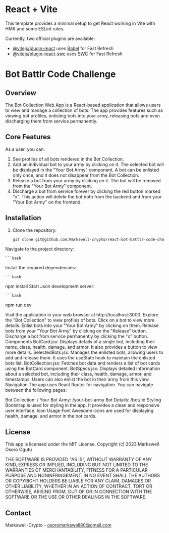 # React + Vite

This template provides a minimal setup to get React working in Vite with HMR and some ESLint rules.

Currently, two official plugins are available:

- [@vitejs/plugin-react](https://github.com/vitejs/vite-plugin-react/blob/main/packages/plugin-react/README.md) uses [Babel](https://babeljs.io/) for Fast Refresh
- [@vitejs/plugin-react-swc](https://github.com/vitejs/vite-plugin-react-swc) uses [SWC](https://swc.rs/) for Fast Refresh

# Bot Battlr Code Challenge

## Overview

The Bot Collection Web App is a React-based application that allows users to view and manage a collection of bots. The app provides features such as viewing bot profiles, enlisting bots into your army, releasing bots and even discharging them from service permanently.

## Core Features

As a user, you can:

1. See profiles of all bots rendered in the Bot Collection.
2. Add an individual bot to your army by clicking on it. The selected bot will be displayed in the "Your Bot Army" component. A bot can be enlisted only once, and it does not disappear from the Bot Collection.
3. Release a bot from your army by clicking on it. The bot will be removed from the "Your Bot Army" component.
4. Discharge a bot from service forever by clicking the red button marked "x". This action will delete the bot both from the backend and from your "Your Bot Army" on the frontend.

## Installation

1. Clone the repository:

   ```bash
   git clone git@github.com:Markswell-crypto/react-bot-battlr-code-challenge-2.git
Navigate to the project directory:

    ```bash
Install the required dependencies:

    ```bash
npm install
Start Json development server:

    ```bash
npm run dev

Visit the application in your web browser at http://localhost:3000.
Explore the "Bot Collection" to view profiles of bots.
Click on a bot to view more details.
Enlist bots into your "Your Bot Army" by clicking on them.
Release bots from your "Your Bot Army" by clicking on the "Release" button.
Discharge a bot from service permanently by clicking the "x" button.
Components
BotCard.jsx: Displays details of a single bot, including their name, class, health, damage, and armor. It also provides a button to view more details.
SelectedBots.jsx: Manages the enlisted bots, allowing users to add and release them. It uses the useState hook to maintain the enlisted bots list.
BotCollection.jsx: Fetches bot data and renders a list of bot cards using the BotCard component.
BotSpecs.jsx: Displays detailed information about a selected bot, including their class, health, damage, armor, and timestamps. Users can also enlist the bot in their army from this view.
Navigation
The app uses React Router for navigation. You can navigate between the following pages:

Bot Collection: /
Your Bot Army: /your-bot-army
Bot Details: /bot/:id
Styling
Bootstrap is used for styling in the app. It provides a clean and responsive user interface.
Icon Usage
Font Awesome icons are used for displaying health, damage, and armor in the bot cards.

## License
This app is licensed under the MIT License.
Copyright (c) 2023 Markswell Osoro Ogutu

THE SOFTWARE IS PROVIDED "AS IS", WITHOUT WARRANTY OF ANY KIND, EXPRESS OR
IMPLIED, INCLUDING BUT NOT LIMITED TO THE WARRANTIES OF MERCHANTABILITY,
FITNESS FOR A PARTICULAR PURPOSE AND NONINFRINGEMENT. IN NO EVENT SHALL THE
AUTHORS OR COPYRIGHT HOLDERS BE LIABLE FOR ANY CLAIM, DAMAGES OR OTHER
LIABILITY, WHETHER IN AN ACTION OF CONTRACT, TORT OR OTHERWISE, ARISING FROM,
OUT OF OR IN CONNECTION WITH THE SOFTWARE OR THE USE OR OTHER DEALINGS IN THE
SOFTWARE.

## Contact
Markswell-Crypto - osoromarkswell80@gmail.com 